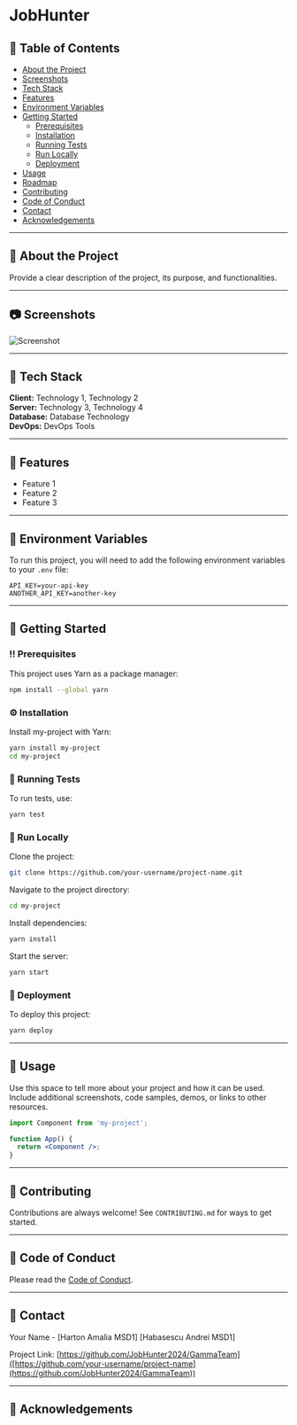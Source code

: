 # JobHunter


## 📔 Table of Contents

- [About the Project](#about-the-project)
- [Screenshots](#screenshots)
- [Tech Stack](#tech-stack)
- [Features](#features)
- [Environment Variables](#environment-variables)
- [Getting Started](#getting-started)
  - [Prerequisites](#prerequisites)
  - [Installation](#installation)
  - [Running Tests](#running-tests)
  - [Run Locally](#run-locally)
  - [Deployment](#deployment)
- [Usage](#usage)
- [Roadmap](#roadmap)
- [Contributing](#contributing)
- [Code of Conduct](#code-of-conduct)
- [Contact](#contact)
- [Acknowledgements](#acknowledgements)

---

## 🌟 About the Project

Provide a clear description of the project, its purpose, and functionalities.

---

## 📷 Screenshots

![Screenshot](https://your-screenshot-url.com)

---

## 👾 Tech Stack

**Client:** Technology 1, Technology 2  
**Server:** Technology 3, Technology 4  
**Database:** Database Technology  
**DevOps:** DevOps Tools  

---

## 🎯 Features

- Feature 1
- Feature 2
- Feature 3

---


## 🔑 Environment Variables

To run this project, you will need to add the following environment variables to your `.env` file:

```env
API_KEY=your-api-key
ANOTHER_API_KEY=another-key
```

---

## 🧰 Getting Started

### ‼️ Prerequisites

This project uses Yarn as a package manager:

```bash
npm install --global yarn
```

### ⚙️ Installation

Install my-project with Yarn:

```bash
yarn install my-project
cd my-project
```

### 🧪 Running Tests

To run tests, use:

```bash
yarn test
```

### 🏃 Run Locally

Clone the project:

```bash
git clone https://github.com/your-username/project-name.git
```

Navigate to the project directory:

```bash
cd my-project
```

Install dependencies:

```bash
yarn install
```

Start the server:

```bash
yarn start
```

### 🚩 Deployment

To deploy this project:

```bash
yarn deploy
```

---

## 👀 Usage

Use this space to tell more about your project and how it can be used. Include additional screenshots, code samples, demos, or links to other resources.

```jsx
import Component from 'my-project';

function App() {
  return <Component />;
}
```

---

## 👋 Contributing

Contributions are always welcome! See `CONTRIBUTING.md` for ways to get started.

---

## 📜 Code of Conduct

Please read the [Code of Conduct](CODE_OF_CONDUCT.md).

---

## 🤝 Contact

Your Name - [Harton Amalia MSD1] [Habasescu Andrei MSD1]

Project Link: [https://github.com/JobHunter2024/GammaTeam]([https://github.com/your-username/project-name](https://github.com/JobHunter2024/GammaTeam))

---

## 💎 Acknowledgements



